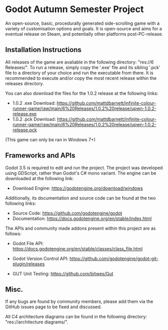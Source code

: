 # Godot Autumn Semester Project

An open-source, basic, procedurally generated side-scrolling game with a variety of customisation options and goals.
It is open-source and aims for a eventual release on Steam, and potentially other platforms post-PC-release.

## Installation Instructions

All releases of the game are avaliable in the following directory: "res://6 Releases/".
To run a release, simply copy the '.exe' file and its sibling '.pck' file to a directory of your choice and run the executable from there.
It is recommended to execute and/or copy the most recent release within the releases directory.

You can also download the files for the 1.0.2 release at the following links:
- 1.0.2 .exe Download: https://github.com/mattdbarnett/infinite-colour-runner-game/raw/main/6%20Releases/1.0.2%20release/upwn-1.0.2-release.exe
- 1.0.2 .pck Download: https://github.com/mattdbarnett/infinite-colour-runner-game/raw/main/6%20Releases/1.0.2%20release/upwn-1.0.2-release.pck

(This game can only be ran in Windows 7+)

## Frameworks and APIs

Godot 3.5 is required to edit and run the project.
The project was developed using GDScript, rather than Godot's C# mono variant.
The engine can be downloaded at the following link:
- Download Engine: https://godotengine.org/download/windows

Additionally, its documentation and source code can be found at the two following links:
- Source Code: https://github.com/godotengine/godot
- Documentation: https://docs.godotengine.org/en/stable/index.html

The APIs and community made addons present within this project are as follows:

- Godot File API: https://docs.godotengine.org/en/stable/classes/class_file.html

- Godot Version Control API: https://github.com/godotengine/godot-git-plugin/releases

- GUT Unit Testing: https://github.com/bitwes/Gut

## Misc.

If any bugs are found by community members, please add them via the GitHub issues page to be fixed and discussed.

All C4 architecture diagrams can be found in the following directory: "res://architecture diagrams/".
